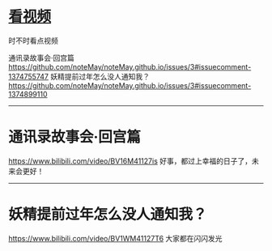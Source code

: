 # [看视频](https://github.com/noteMay/noteMay.github.io/issues/3)

时不时看点视频

通讯录故事会·回宫篇 https://github.com/noteMay/noteMay.github.io/issues/3#issuecomment-1374755747
妖精提前过年怎么没人通知我？https://github.com/noteMay/noteMay.github.io/issues/3#issuecomment-1374899110

---

# 通讯录故事会·回宫篇
https://www.bilibili.com/video/BV16M41127is
好事，都过上幸福的日子了，未来会更好！

---

# 妖精提前过年怎么没人通知我？
https://www.bilibili.com/video/BV1WM41127T6
大家都在闪闪发光